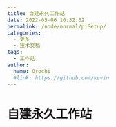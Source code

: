 ```yaml
---
title: 自建永久工作站
date: 2022-05-06 10:32:32
permalink: /node/normal/piSetup/
categories:
  - 更多
  - 技术文档
tags:
  - 工作站
author: 
  name: Orochi
  #link: https://github.com/kevin
---
```

# 自建永久工作站
